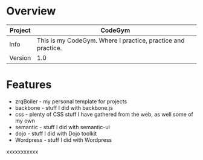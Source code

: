 # Overview

 Project | CodeGym  
--- | ---
Info | This is my CodeGym. Where I practice, practice and practice.
Version | 1.0

# Features
* zrqBoiler - my personal template for projects
* backbone - stuff I did with backbone.js
* css - plenty of CSS stuff I have gathered from the web, as well some of my own
* semantic - stuff I did with semantic-ui
* dojo - stuff I did with Dojo toolkit
* Wordpress - stuff I did with Wordpress

xxxxxxxxxxx